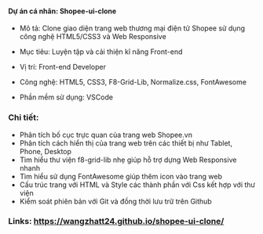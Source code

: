 #### Dự án cá nhân: Shopee-ui-clone

- Mô tả: Clone giao diện trang web thương mại điện tử Shopee sử dụng công nghệ HTML5/CSS3 và Web Responsive

- Mục tiêu: Luyện tập và cải thiện kĩ năng Front-end

- Vị trí: Front-end Developer

- Công nghệ: HTML5, CSS3, F8-Grid-Lib, Normalize.css, FontAwesome

- Phần mềm sử dụng: VSCode

### Chi tiết:

- Phân tích bố cục trực quan của trang web Shopee.vn
- Phân tích cách hiển thị của trang web trên các thiết bị như Tablet, Phone, Desktop
- Tìm hiểu thư viện f8-grid-lib nhẹ giúp hỗ trợ dựng Web Responsive nhanh
- Tìm hiểu sử dụng FontAwesome giúp thêm icon vào trang web
- Cấu trúc trang với HTML và Style các thành phần với Css kết hợp với thư viện
- Kiểm soát phiên bản với Git và đồng thời lưu trữ trên Github

### Links: https://wangzhatt24.github.io/shopee-ui-clone/
